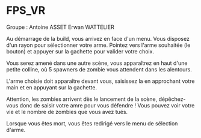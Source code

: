 # FPS_VR

Groupe : Antoine ASSET Erwan WATTELIER

Au démarrage de la build, vous arrivez en face d'un menu. Vous disposez d'un rayon pour sélectionner votre arme.
Pointez vers l'arme souhaitée (le bouton) et appuyer sur la gachette pour valider votre choix.

Vous serez amené dans une autre scène, vous apparaîtrez en haut d'une petite colline, où 5 spawners de zombie vous attendent dans les alentours.

L'arme choisie doit apparaître devant vous, saisissez la en approchant votre main et en appuyant sur la gachette.

Attention, les zombies arrivent dès le lancement de la scène, dépêchez-vous donc de saisir votre amre pour vous défendre ! Vous pouvez voir votre vie et le nombre de zombies que vous avez tués.

Lorsque vous êtes mort, vous êtes redirigé vers le menu de sélection d'arme.
